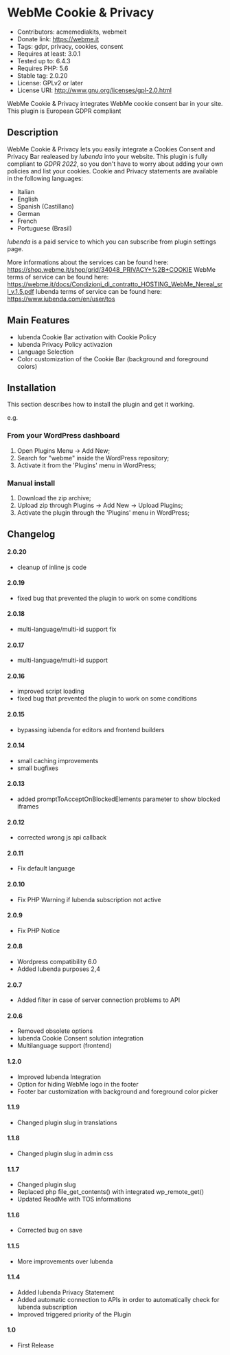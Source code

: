 # WebMe Cookie & Privacy
- Contributors: acmemediakits, webmeit
- Donate link: https://webme.it
- Tags: gdpr, privacy, cookies, consent
- Requires at least: 3.0.1
- Tested up to: 6.4.3
- Requires PHP: 5.6
- Stable tag: 2.0.20
- License: GPLv2 or later
- License URI: http://www.gnu.org/licenses/gpl-2.0.html

WebMe Cookie & Privacy integrates WebMe cookie consent bar in your site. This plugin is European GDPR compliant

## Description


WebMe Cookie & Privacy lets you easily integrate a Cookies Consent and Privacy Bar realeased by *Iubenda* into your website.
This plugin is fully compliant to *GDPR 2022*, so you don't have to worry about adding your own policies and list your cookies.
Cookie and Privacy statements are available in the following languages:
- Italian
- English
- Spanish (Castillano)
- German
- French
- Portuguese (Brasil)

*Iubenda* is a paid service to which you can subscribe from plugin settings page.

More informations about the services can be found here: https://shop.webme.it/shop/grid/34048_PRIVACY+%2B+COOKIE
WebMe terms of service can be found here: https://webme.it/docs/Condizioni_di_contratto_HOSTING_WebMe_Nereal_srl_v.1.5.pdf
Iubenda terms of service can be found here: https://www.iubenda.com/en/user/tos

## Main Features
- Iubenda Cookie Bar activation with Cookie Policy
- Iubenda Privacy Policy activazion
- Language Selection
- Color customization of the Cookie Bar (background and foreground colors)


## Installation

This section describes how to install the plugin and get it working.

e.g.

### From your WordPress dashboard
1. Open Plugins Menu -> Add New;
1. Search for "webme" inside the WordPress repository;
1. Activate it from the 'Plugins' menu in WordPress;

### Manual install
1. Download the zip archive;
1. Upload zip through Plugins -> Add New -> Upload Plugins;
1. Activate the plugin through the 'Plugins' menu in WordPress;


## Changelog

#### 2.0.20
- cleanup of inline js code

#### 2.0.19
- fixed bug that prevented the plugin to work on some conditions

#### 2.0.18
- multi-language/multi-id support fix

#### 2.0.17
- multi-language/multi-id support

#### 2.0.16
- improved script loading
- fixed bug that prevented the plugin to work on some conditions

#### 2.0.15
- bypassing iubenda for editors and frontend builders

#### 2.0.14
- small caching improvements
- small bugfixes

#### 2.0.13
- added promptToAcceptOnBlockedElements parameter to show blocked iframes

#### 2.0.12
- corrected wrong js api callback

#### 2.0.11
- Fix default language

#### 2.0.10
- Fix PHP Warning if Iubenda subscription not active

#### 2.0.9
- Fix PHP Notice

#### 2.0.8
- Wordpress compatibility 6.0
- Added Iubenda purposes 2,4

#### 2.0.7
- Added filter in case of server connection problems to API

#### 2.0.6
- Removed obsolete options
- Iubenda Cookie Consent solution integration
- Multilanguage support (frontend)

#### 1.2.0
- Improved Iubenda Integration
- Option for hiding WebMe logo in the footer
- Footer bar customization with background and foreground color picker

#### 1.1.9
- Changed plugin slug in translations

#### 1.1.8
- Changed plugin slug in admin css

#### 1.1.7
- Changed plugin slug
- Replaced php file_get_contents() with integrated wp_remote_get()
- Updated ReadMe with TOS informations

#### 1.1.6
- Corrected bug on save

#### 1.1.5
- More improvements over Iubenda

#### 1.1.4
- Added Iubenda Privacy Statement
- Added automatic connection to APIs in order to automatically check for Iubenda subscription
- Improved triggered priority of the Plugin

#### 1.0
* First Release
